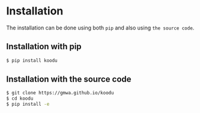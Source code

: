 # Installation

The installation can be done using both `pip` and also using `the source code`.

## Installation with pip

```sh
$ pip install koodu
```

## Installation with the source code

```sh
$ git clone https://gmwa.github.io/koodu
$ cd koodu
$ pip install -e
```
